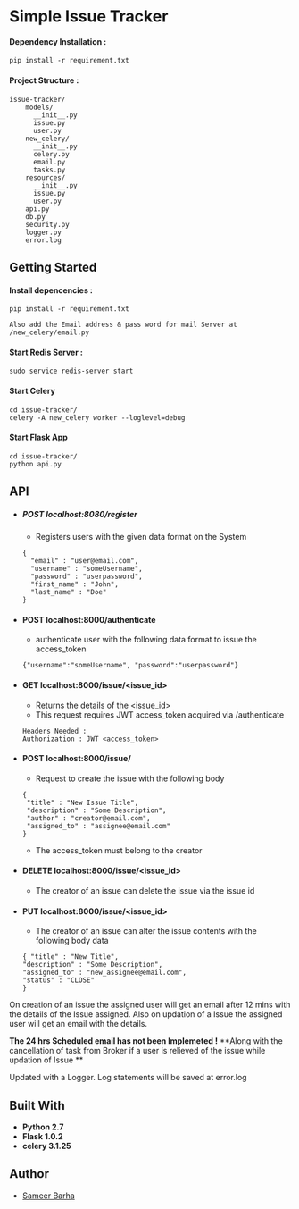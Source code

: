 # Simple Issue Tracker

#### Dependency Installation :
```
pip install -r requirement.txt
```
#### Project Structure :
```
issue-tracker/
    models/
      __init__.py
      issue.py
      user.py
    new_celery/
      __init__.py
      celery.py
      email.py
      tasks.py
    resources/
      __init__.py
      issue.py
      user.py
    api.py
    db.py
    security.py
    logger.py
    error.log
```


## Getting Started

#### Install depencencies :
```
pip install -r requirement.txt

Also add the Email address & pass word for mail Server at
/new_celery/email.py
```
#### Start Redis Server :
```
sudo service redis-server start
```
#### Start Celery
```
cd issue-tracker/
celery -A new_celery worker --loglevel=debug
```
#### Start Flask App
```
cd issue-tracker/
python api.py
```

## API

* ##### POST localhost:8080/register
    - Registers users with the given data format on the System
    ```
    {
      "email" : "user@email.com",
      "username" : "someUsername",
      "password" : "userpassword",
      "first_name" : "John",
      "last_name" : "Doe"
    }
    ```

* #### POST localhost:8000/authenticate
  - authenticate user with the following data format to issue the access_token
  ```
  {"username":"someUsername", "password":"userpassword"}
  ```
* #### GET localhost:8000/issue/<issue_id>
  - Returns the details of the <issue_id>
  - This request requires JWT access_token acquired via /authenticate
  ```
  Headers Needed :
  Authorization : JWT <access_token>
  ```
* #### POST localhost:8000/issue/
  - Request to create the issue with the following body
   ```
   {
    "title" : "New Issue Title",
    "description" : "Some Description",
    "author" : "creator@email.com",
    "assigned_to" : "assignee@email.com"
  }
   ```
  - The access_token must belong to the creator

* #### DELETE localhost:8000/issue/<issue_id>
  - The creator of an issue can delete the issue via the issue id

* #### PUT localhost:8000/issue/<issue_id>
  - The creator of an issue can alter the issue contents with the following body data
  ```
  { "title" : "New Title",
  "description" : "Some Description",
  "assigned_to" : "new_assignee@email.com",
  "status" : "CLOSE"
  }
  ```

On creation of an issue the assigned user will get an email after 12 mins with the details of the Issue assigned.
Also on updation of a Issue the assigned user will get an email with the details.

**The 24 hrs Scheduled email has not been Implemeted !**
**Along with the cancellation of task from Broker if a user is relieved of the issue while updation of Issue **

Updated with a Logger. Log statements will be saved at error.log

## Built With

* **Python 2.7**
* **Flask 1.0.2**
* **celery 3.1.25**

## Author

* [Sameer Barha](maitto:sameer.barha12@gmail.com)
